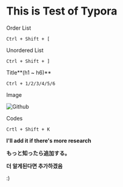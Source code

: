 # This is Test of Typora

Order List

```
Ctrl + Shift + [
```

Unordered List

```
Ctrl + Shift + ]
```

Title**(h1 ~ h6)**

```
Ctrl + 1/2/3/4/5/6
```

Image

![Github](https://encrypted-tbn0.gstatic.com/images?q=tbn:ANd9GcTXzWgwMV7-weSaq4v-hbWUsgU5U-ur8vAHag&s)

Codes

```
Crtl + Shift + K
```



**I'll add it if there's more research**

**もっと知ったら追加する。**

**더 알게된다면 추가하겠음**

:)

